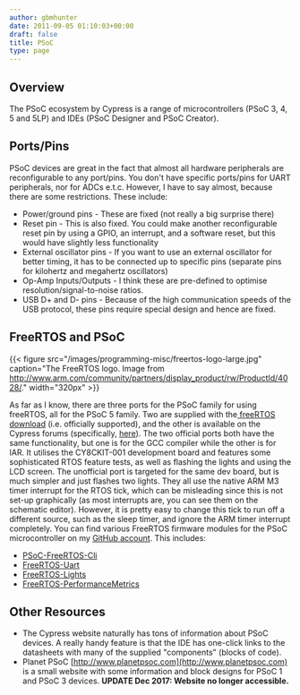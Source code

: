 ```yaml
---
author: gbmhunter
date: 2011-09-05 01:10:03+00:00
draft: false
title: PSoC
type: page
---
```


## Overview

The PSoC ecosystem by Cypress is a range of microcontrollers (PSoC 3, 4, 5 and 5LP) and IDEs (PSoC Designer and PSoC Creator).

## Ports/Pins

PSoC devices are great in the fact that almost all hardware peripherals are reconfigurable to any port/pins. You don't have specific ports/pins for UART peripherals, nor for ADCs e.t.c. However, I have to say almost, because there are some restrictions. These include:

* Power/ground pins - These are fixed (not really a big surprise there)
* Reset pin - This is also fixed. You could make another reconfigurable reset pin by using a GPIO, an interrupt, and a software reset, but this would have slightly less functionality
* External oscillator pins - If you want to use an external oscillator for better timing, it has to be connected up to specific pins (separate pins for kilohertz and megahertz  oscillators)
* Op-Amp Inputs/Outputs - I think these are pre-defined to optimise resolution/signal-to-noise ratios.
* USB D+ and D- pins - Because of the high communication speeds of the USB protocol, these pins require special design and hence are fixed.

## FreeRTOS and PSoC

{{< figure src="/images/programming-misc/freertos-logo-large.jpg" caption="The FreeRTOS logo. Image from http://www.arm.com/community/partners/display_product/rw/ProductId/4028/."  width="320px" >}}

As far as I know, there are three ports for the PSoC family for using freeRTOS, all for the PSoC 5 family. Two are supplied with the[ freeRTOS download](http://www.freertos.org/) (i.e. officially supported), and the other is available on the Cypress forums (specifically, [here](http://www.freertos.org/index.html?http://interactive.freertos.org/entries/211156-cypress-cy8c55xx-family-demo-project)). The two official ports both have the same functionality, but one is for the GCC compiler while the other is for IAR. It utilises the CY8CKIT-001 development board and features some sophisticated RTOS feature tests, as well as flashing the lights and using the LCD screen. The unofficial port is targeted for the same dev board, but is much simpler and just flashes two lights. They all use the native ARM M3 timer interrupt for the RTOS tick, which can be misleading since this is not set-up graphically (as most interrupts are, you can see them on the schematic editor). However, it is pretty easy to change this tick to run off a different source, such as the sleep timer, and ignore the ARM timer interrupt completely. You can find various FreeRTOS firmware modules for the PSoC microcontroller on my [GitHub account](https://github.com/gbmhunter). This includes:

* [PSoC-FreeRTOS-Cli](https://github.com/gbmhunter/C-FreeRTOS-PSoC-Cli)
* [FreeRTOS-Uart](https://github.com/gbmhunter/C-FreeRTOS-Uart)
* [FreeRTOS-Lights](https://github.com/gbmhunter/C-FreeRTOS-Lights)
* [FreeRTOS-PerformanceMetrics](https://github.com/gbmhunter/C-FreeRTOS-PerformanceMetrics)

## Other Resources

* The Cypress website naturally has tons of information about PSoC devices. A really handy feature is that the IDE has one-click links to the datasheets with many of the supplied "components" (blocks of code).
* Planet PSoC [http://www.planetpsoc.com](http://www.planetpsoc.com) is a small website with some information and block designs for PSoC 1 and PSoC 3 devices. **UPDATE Dec 2017: Website no longer accessible.**

